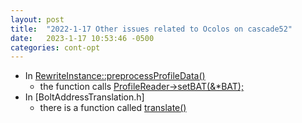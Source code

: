 ```yaml
---
layout: post
title:  "2022-1-17 Other issues related to Ocolos on cascade52"
date:   2023-1-17 10:53:46 -0500
categories: cont-opt 
---
```


- In [RewriteInstance::preprocessProfileData()](https://github.com/upenn-acg/BOLT/blob/main/bolt/lib/Rewrite/RewriteInstance.cpp#L2616) 
    + the function calls [ProfileReader->setBAT(&*BAT);](https://github.com/upenn-acg/BOLT/blob/main/bolt/lib/Rewrite/RewriteInstance.cpp#L2629)
- In [BoltAddressTranslation.h]
    + there is a function called [translate()](https://github.com/upenn-acg/BOLT/blob/main/bolt/include/bolt/Profile/BoltAddressTranslation.h#L95)

